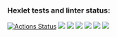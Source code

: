 ### Hexlet tests and linter status:
[![Actions Status](https://github.com/polonnnaruwa/frontend-project-44/actions/workflows/hexlet-check.yml/badge.svg)](https://github.com/polonnnaruwa/frontend-project-44/actions)
<a href="https://codeclimate.com/github/polonnnaruwa/frontend-project-44/maintainability"><img src="https://api.codeclimate.com/v1/badges/17cef3f8b716ca4f3918/maintainability" /></a>
<a href="https://asciinema.org/a/OeIFz822cq6ovLLZXmW8Seb26" target="_blank"><img src="https://asciinema.org/a/OeIFz822cq6ovLLZXmW8Seb26.svg" /></a>
<a href="https://asciinema.org/a/qCG9YxVZ6PrdVewZvSxbv74NX" target="_blank"><img src="https://asciinema.org/a/qCG9YxVZ6PrdVewZvSxbv74NX.svg" /></a>
<a href="https://asciinema.org/a/lUAEEJrq0Gpd7VU2qyzsLALDC" target="_blank"><img src="https://asciinema.org/a/lUAEEJrq0Gpd7VU2qyzsLALDC.svg" /></a>
<a href="https://asciinema.org/a/ULTZTrkPy2Z5WVUc2HFP1txS2" target="_blank"><img src="https://asciinema.org/a/ULTZTrkPy2Z5WVUc2HFP1txS2.svg" /></a>
<a href="https://asciinema.org/a/D8G0sX3PKo2xfFwYMMpJOaIF9" target="_blank"><img src="https://asciinema.org/a/D8G0sX3PKo2xfFwYMMpJOaIF9.svg" /></a>
